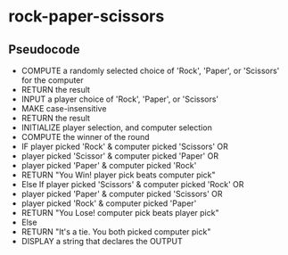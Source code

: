 # rock-paper-scissors

## Pseudocode

* COMPUTE a randomly selected choice of 'Rock', 'Paper', or 'Scissors' for
the computer
 * RETURN the result
* INPUT a player choice of 'Rock', 'Paper', or 'Scissors'
 * MAKE case-insensitive
 * RETURN the result
* INITIALIZE player selection, and computer selection
* COMPUTE the winner of the round
 * IF player picked 'Rock' & computer picked 'Scissors' OR
  * player picked 'Scissor' & computer picked 'Paper' OR
  * player picked 'Paper' & computer picked 'Rock'
   * RETURN "You Win! player pick beats computer pick"
 * Else If player picked 'Scissors' & computer picked 'Rock' OR
  * player picked 'Paper' & computer picked 'Scissors' OR
  * player picked 'Rock' & computer picked 'Paper'
   * RETURN "You Lose! computer pick beats player pick"
  * Else
   * RETURN "It's a tie. You both picked computer pick"
* DISPLAY a string that declares the OUTPUT
